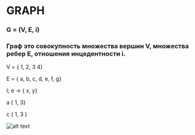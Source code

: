 # GRAPH

### G = (V, E, i)

### Граф это совокупность множества вершин V, множества ребер E, отношения инцедентности i.

V = { 1, 2, 3 4}

E = { a, b, c, d, e, f, g}

I; e -> { x, y}

a { 1, 3}

c { 1, 3 }

![alt text](https://drive.google.com/file/d/1uPi7iK_u3rGAV_r5kKK2ploj5mV47hu1/view?usp=sharing)
